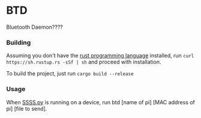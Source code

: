 # BTD
Bluetooth Daemon????

### Building
Assuming you don't have the [rust programming language](https://rust-lang.org) installed, run `curl https://sh.rustup.rs -sSf | sh` and proceed with installation.

To build the project, just run `cargo build --release`

### Usage
When [SSSS.py](https://github.com/SalineSingularityFRC/ScoutingDataFiles2020) is running on a device, run btd \[name of pi\] \[MAC address of pi\] \[file to send\].

